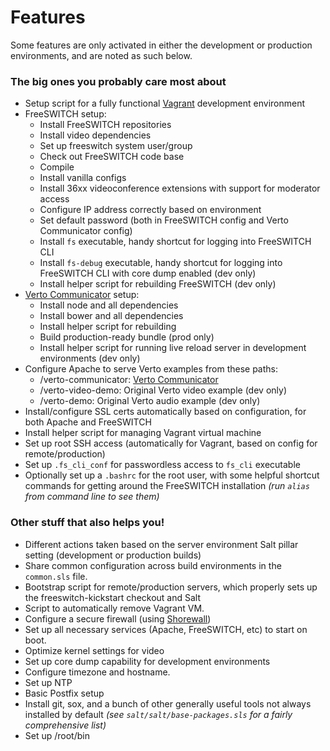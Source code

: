 # Features

Some features are only activated in either the development or production environments, and are noted as such below.

### The big ones you probably care most about

 * Setup script for a fully functional [Vagrant](https://www.vagrantup.com) development environment
 * FreeSWITCH setup:
   * Install FreeSWITCH repositories
   * Install video dependencies
   * Set up freeswitch system user/group
   * Check out FreeSWITCH code base
   * Compile
   * Install vanilla configs
   * Install 36xx videoconference extensions with support for moderator access
   * Configure IP address correctly based on environment
   * Set default password (both in FreeSWITCH config and Verto Communicator config)
   * Install ```fs``` executable, handy shortcut for logging into FreeSWITCH CLI
   * Install ```fs-debug``` executable, handy shortcut for logging into FreeSWITCH CLI with core dump enabled (dev only)
   * Install helper script for rebuilding FreeSWITCH (dev only)
 * [Verto Communicator](https://freeswitch.org/confluence/display/FREESWITCH/Verto+Communicator) setup:
   * Install node and all dependencies
   * Install bower and all dependencies
   * Install helper script for rebuilding
   * Build production-ready bundle (prod only)
   * Install helper script for running live reload server in development environments (dev only)
 * Configure Apache to serve Verto examples from these paths:
   * /verto-communicator: [Verto Communicator](https://freeswitch.org/confluence/display/FREESWITCH/Verto+Communicator)
   * /verto-video-demo: Original Verto video example (dev only)
   * /verto-demo: Original Verto audio example (dev only)
 * Install/configure SSL certs automatically based on configuration, for both Apache and FreeSWITCH
 * Install helper script for managing Vagrant virtual machine
 * Set up root SSH access (automatically for Vagrant, based on config for remote/production)
 * Set up ```.fs_cli_conf``` for passwordless access to ```fs_cli``` executable
 * Optionally set up a ```.bashrc``` for the root user, with some helpful shortcut commands for getting around the FreeSWITCH installation *(run ```alias``` from command line to see them)*

### Other stuff that also helps you!

 * Different actions taken based on the server environment Salt pillar setting (development or production builds)
 * Share common configuration across build environments in the ```common.sls``` file.
 * Bootstrap script for remote/production servers, which properly sets up the freeswitch-kickstart checkout and Salt
 * Script to automatically remove Vagrant VM.
 * Configure a secure firewall (using [Shorewall](http://shorewall.net))
 * Set up all necessary services (Apache, FreeSWITCH, etc) to start on boot.
 * Optimize kernel settings for video
 * Set up core dump capability for development environments
 * Configure timezone and hostname.
 * Set up NTP
 * Basic Postfix setup
 * Install git, sox, and a bunch of other generally useful tools not always installed by default *(see ```salt/salt/base-packages.sls``` for a fairly comprehensive list)*
 * Set up /root/bin

